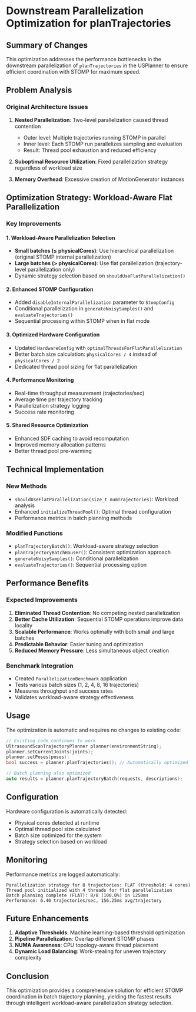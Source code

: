 # Downstream Parallelization Optimization for planTrajectories

## Summary of Changes

This optimization addresses the performance bottlenecks in the downstream parallelization of `planTrajectories` in the USPlanner to ensure efficient coordination with STOMP for maximum speed.

## Problem Analysis

### Original Architecture Issues
1. **Nested Parallelization**: Two-level parallelization caused thread contention
   - Outer level: Multiple trajectories running STOMP in parallel
   - Inner level: Each STOMP run parallelizes sampling and evaluation
   - Result: Thread pool exhaustion and reduced efficiency

2. **Suboptimal Resource Utilization**: Fixed parallelization strategy regardless of workload size

3. **Memory Overhead**: Excessive creation of MotionGenerator instances

## Optimization Strategy: Workload-Aware Flat Parallelization

### Key Improvements

#### 1. Workload-Aware Parallelization Selection
- **Small batches (≤ physicalCores)**: Use hierarchical parallelization (original STOMP internal parallelization)
- **Large batches (> physicalCores)**: Use flat parallelization (trajectory-level parallelization only)
- Dynamic strategy selection based on `shouldUseFlatParallelization()`

#### 2. Enhanced STOMP Configuration
- Added `disableInternalParallelization` parameter to `StompConfig`
- Conditional parallelization in `generateNoisySamples()` and `evaluateTrajectories()`
- Sequential processing within STOMP when in flat mode

#### 3. Optimized Hardware Configuration
- Updated `HardwareConfig` with `optimalThreadsForFlatParallelization`
- Better batch size calculation: `physicalCores / 4` instead of `physicalCores / 2`
- Dedicated thread pool sizing for flat parallelization

#### 4. Performance Monitoring
- Real-time throughput measurement (trajectories/sec)
- Average time per trajectory tracking
- Parallelization strategy logging
- Success rate monitoring

#### 5. Shared Resource Optimization
- Enhanced SDF caching to avoid recomputation
- Improved memory allocation patterns
- Better thread pool pre-warming

## Technical Implementation

### New Methods
- `shouldUseFlatParallelization(size_t numTrajectories)`: Workload analysis
- Enhanced `initializeThreadPool()`: Optimal thread configuration
- Performance metrics in batch planning methods

### Modified Functions
- `planTrajectoryBatch()`: Workload-aware strategy selection
- `planTrajectoryBatchHauser()`: Consistent optimization approach
- `generateNoisySamples()`: Conditional parallelization
- `evaluateTrajectories()`: Sequential processing option

## Performance Benefits

### Expected Improvements
1. **Eliminated Thread Contention**: No competing nested parallelization
2. **Better Cache Utilization**: Sequential STOMP operations improve data locality
3. **Scalable Performance**: Works optimally with both small and large batches
4. **Predictable Behavior**: Easier tuning and optimization
5. **Reduced Memory Pressure**: Less simultaneous object creation

### Benchmark Integration
- Created `ParallelizationBenchmark` application
- Tests various batch sizes (1, 2, 4, 8, 16 trajectories)
- Measures throughput and success rates
- Validates workload-aware strategy effectiveness

## Usage

The optimization is automatic and requires no changes to existing code:

```cpp
// Existing code continues to work
UltrasoundScanTrajectoryPlanner planner(environmentString);
planner.setCurrentJoints(joints);
planner.setPoses(poses);
bool success = planner.planTrajectories(); // Automatically optimized

// Batch planning also optimized
auto results = planner.planTrajectoryBatch(requests, descriptions);
```

## Configuration

Hardware configuration is automatically detected:
- Physical cores detected at runtime
- Optimal thread pool size calculated
- Batch size optimized for the system
- Strategy selection based on workload

## Monitoring

Performance metrics are logged automatically:
```
Parallelization strategy for 8 trajectories: FLAT (threshold: 4 cores)
Thread pool initialized with 4 threads for flat parallelization
Batch planning complete (FLAT): 8/8 (100.0%) in 1250ms
Performance: 6.40 trajectories/sec, 156.25ms avg/trajectory
```

## Future Enhancements

1. **Adaptive Thresholds**: Machine learning-based threshold optimization
2. **Pipeline Parallelization**: Overlap different STOMP phases
3. **NUMA Awareness**: CPU topology-aware thread placement
4. **Dynamic Load Balancing**: Work-stealing for uneven trajectory complexity

## Conclusion

This optimization provides a comprehensive solution for efficient STOMP coordination in batch trajectory planning, yielding the fastest results through intelligent workload-aware parallelization strategy selection.